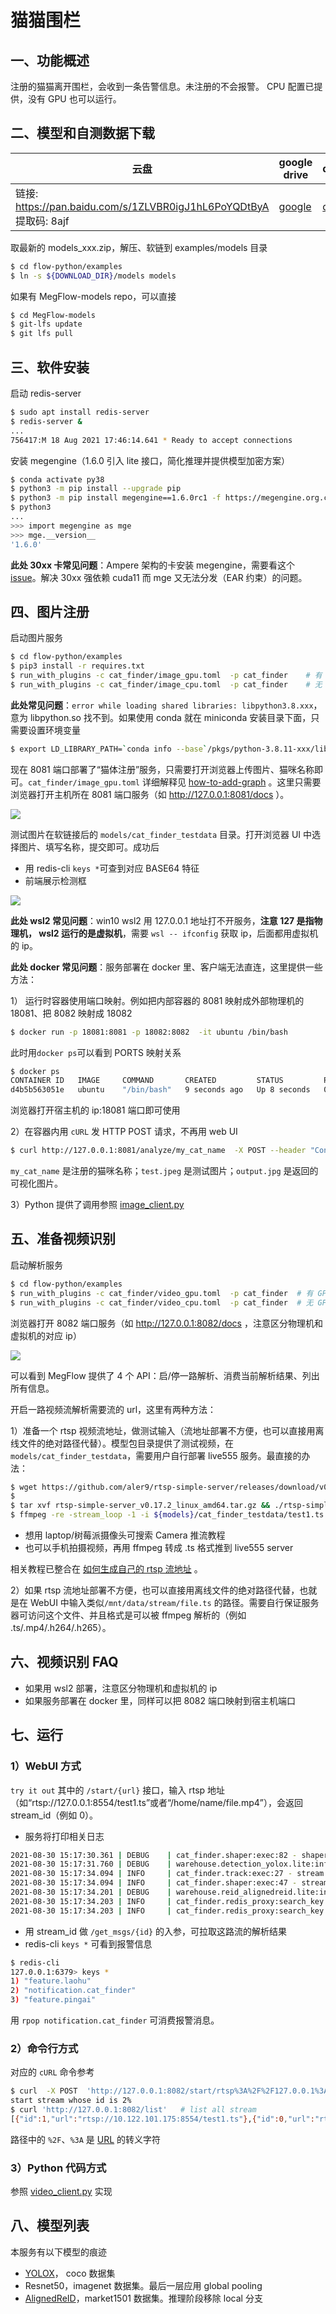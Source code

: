 # 猫猫围栏

## 一、功能概述
注册的猫猫离开围栏，会收到一条告警信息。未注册的不会报警。 CPU 配置已提供，没有 GPU 也可以运行。

## 二、模型和自测数据下载

| 云盘 | google drive | dropbox |
| - | - | - |
| 链接: https://pan.baidu.com/s/1ZLVBR0igJ1hL6PoYQDtByA 提取码: 8ajf | [google](https://drive.google.com/file/d/1EwMJFjNp2kuNglutoleZOVsqccSOW2Z4/view?usp=sharing)  |  [dropbox](https://www.dropbox.com/s/akhkxedyo2ubmys/models.zip?dl=0) |

取最新的 models_xxx.zip，解压、软链到 examples/models 目录

```bash
$ cd flow-python/examples
$ ln -s ${DOWNLOAD_DIR}/models models
```

如果有 MegFlow-models repo，可以直接

```bash
$ cd MegFlow-models
$ git-lfs update
$ git lfs pull
```

## 三、软件安装

启动 redis-server
```bash
$ sudo apt install redis-server
$ redis-server &
...
756417:M 18 Aug 2021 17:46:14.641 * Ready to accept connections
```

安装 megengine（1.6.0 引入 lite 接口，简化推理并提供模型加密方案）
```bash
$ conda activate py38
$ python3 -m pip install --upgrade pip
$ python3 -m pip install megengine==1.6.0rc1 -f https://megengine.org.cn/whl/mge.html
$ python3
...
>>> import megengine as mge
>>> mge.__version__
'1.6.0'
```

**此处 30xx 卡常见问题**：Ampere 架构的卡安装 megengine，需要看这个 [issue](https://github.com/MegEngine/MegEngine/issues/212)。解决 30xx 强依赖 cuda11 而 mge 又无法分发（EAR 约束）的问题。

## 四、图片注册

启动图片服务
```bash
$ cd flow-python/examples
$ pip3 install -r requires.txt
$ run_with_plugins -c cat_finder/image_gpu.toml  -p cat_finder    # 有 GPU 的机器执行这个
$ run_with_plugins -c cat_finder/image_cpu.toml  -p cat_finder    # 无 GPU 的 laptop 执行这句
```

**此处常见问题**：`error while loading shared libraries: libpython3.8.xxx`，意为 libpython.so 找不到。如果使用 conda 就在 miniconda 安装目录下面，只需要设置环境变量

```bash
$ export LD_LIBRARY_PATH=`conda info --base`/pkgs/python-3.8.11-xxx/lib:${LD_LIBRARY_PATH}
```

现在 8081 端口部署了“猫体注册”服务，只需要打开浏览器上传图片、猫咪名称即可。`cat_finder/image_gpu.toml` 详细解释见 [how-to-add-graph](../../../docs/how-to-add-my-service/appendix-A-graph-definition.zh.md) 。这里只需要浏览器打开主机所在 8081 端口服务（如 http://127.0.0.1:8081/docs ）。

![](images/cat_finder_image_select.jpg)

测试图片在软链接后的 `models/cat_finder_testdata` 目录。打开浏览器 UI 中选择图片、填写名称，提交即可。成功后
* 用 redis-cli `keys *`可查到对应 BASE64 特征
* 前端展示检测框

![](images/cat_finder_image_result.jpg)

**此处 wsl2 常见问题**：win10 wsl2 用 127.0.0.1 地址打不开服务，**注意 127 是指物理机， wsl2 运行的是虚拟机**，需要 `wsl -- ifconfig` 获取 ip，后面都用虚拟机的 ip。

**此处 docker 常见问题**：服务部署在 docker 里、客户端无法直连，这里提供一些方法：

1） 运行时容器使用端口映射。例如把内部容器的 8081 映射成外部物理机的 18081、把 8082 映射成 18082
```bash
$ docker run -p 18081:8081 -p 18082:8082  -it ubuntu /bin/bash
```
此时用`docker ps`可以看到 PORTS 映射关系
```bash
$ docker ps
CONTAINER ID   IMAGE     COMMAND       CREATED         STATUS         PORTS                                                                                      NAMES
d4b5b563051e   ubuntu    "/bin/bash"   9 seconds ago   Up 8 seconds   0.0.0.0:18081->8081/tcp, :::18081->8081/tcp, 0.0.0.0:18082->8082/tcp, :::18082->8082/tcp   nostalgic_swartz

```
浏览器打开宿主机的 ip:18081 端口即可使用

2）在容器内用 `cURL` 发 HTTP POST 请求，不再用 web UI
```bash
$ curl http://127.0.0.1:8081/analyze/my_cat_name  -X POST --header "Content-Type:image/*"   --data-binary @test.jpeg  --output out.jpg
```
`my_cat_name` 是注册的猫咪名称；`test.jpeg` 是测试图片；`output.jpg` 是返回的可视化图片。

3）Python 提供了调用参照 [image_client.py](../../examples/misc/image_client.py) 

## 五、准备视频识别

启动解析服务
```bash
$ cd flow-python/examples
$ run_with_plugins -c cat_finder/video_gpu.toml  -p cat_finder  # 有 GPU 的机器
$ run_with_plugins -c cat_finder/video_cpu.toml  -p cat_finder  # 无 GPU 的设备用这句
```
浏览器打开 8082 端口服务（如 http://127.0.0.1:8082/docs ，注意区分物理机和虚拟机的对应 ip）

![](images/cat_finder_video_select.jpg)

可以看到 MegFlow 提供了 4 个 API：启/停一路解析、消费当前解析结果、列出所有信息。

开启一路视频流解析需要流的 url，这里有两种方法：

1）准备一个 rtsp 视频流地址，做测试输入（流地址部署不方便，也可以直接用离线文件的绝对路径代替）。模型包目录提供了测试视频，在 `models/cat_finder_testdata`，需要用户自行部署 live555 服务。最直接的办法：
```bash
$ wget https://github.com/aler9/rtsp-simple-server/releases/download/v0.17.2/rtsp-simple-server_v0.17.2_linux_amd64.tar.gz
$ 
$ tar xvf rtsp-simple-server_v0.17.2_linux_amd64.tar.gz && ./rtsp-simple-server 
$ ffmpeg -re -stream_loop -1 -i ${models}/cat_finder_testdata/test1.ts -c copy -f rtsp rtsp://127.0.0.1:8554/test1.ts
```

* 想用 laptop/树莓派摄像头可搜索 Camera 推流教程
* 也可以手机拍摄视频，再用 ffmpeg 转成 .ts 格式推到 live555 server

相关教程已整合在 [如何生成自己的 rtsp 流地址](../../../docs/how-to-build-and-run/generate-rtsp.zh.md) 。

2）如果 rtsp 流地址部署不方便，也可以直接用离线文件的绝对路径代替，也就是在 WebUI 中输入类似`/mnt/data/stream/file.ts` 的路径。需要自行保证服务器可访问这个文件、并且格式是可以被 ffmpeg 解析的（例如 .ts/.mp4/.h264/.h265）。

## 六、视频识别 FAQ

* 如果用 wsl2 部署，注意区分物理机和虚拟机的 ip
* 如果服务部署在 docker 里，同样可以把 8082 端口映射到宿主机端口

## 七、运行

### 1）WebUI 方式

`try it out` 其中的 `/start/{url}` 接口，输入 rtsp 地址（如“rtsp://127.0.0.1:8554/test1.ts”或者“/home/name/file.mp4”），会返回 stream_id（例如 0）。

* 服务将打印相关日志

```bash
2021-08-30 15:17:30.361 | DEBUG    | cat_finder.shaper:exec:82 - shaper recv failed_ids [1]
2021-08-30 15:17:31.760 | DEBUG    | warehouse.detection_yolox.lite:inference:157 - YOLOX infer time: 0.4643s
2021-08-30 15:17:34.094 | INFO     | cat_finder.track:exec:27 - stream tracker finish
2021-08-30 15:17:34.094 | INFO     | cat_finder.shaper:exec:47 - stream shaper finish
2021-08-30 15:17:34.201 | DEBUG    | warehouse.reid_alignedreid.lite:inference:57 - ReID infer time: 0.1072s
2021-08-30 15:17:34.203 | INFO     | cat_finder.redis_proxy:search_key:72 - key: b'feature.laohu' dist: 0.7931023836135864
2021-08-30 15:17:34.203 | INFO     | cat_finder.redis_proxy:search_key:72 - key: b'feature.pingai' dist: 0.5928362607955933
```

* 用 stream_id 做 `/get_msgs/{id}` 的入参，可拉取这路流的解析结果
* redis-cli  `keys *` 可看到报警信息
```bash
$ redis-cli 
127.0.0.1:6379> keys *
1) "feature.laohu"
2) "notification.cat_finder"
3) "feature.pingai"
```
用 `rpop notification.cat_finder` 可消费报警消息。

### 2）命令行方式
对应的 `cURL` 命令参考
```bash
$ curl  -X POST  'http://127.0.0.1:8082/start/rtsp%3A%2F%2F127.0.0.1%3A8554%2Ftest1.ts'  # start  rtsp://127.0.0.1:8554/test1.ts
start stream whose id is 2% 
$ curl 'http://127.0.0.1:8082/list'   # list all stream
[{"id":1,"url":"rtsp://10.122.101.175:8554/test1.ts"},{"id":0,"url":"rtsp://10.122.101.175:8554/test1.ts"}]%
```
路径中的 `%2F`、`%3A` 是 [URL](https://www.ietf.org/rfc/rfc1738.txt) 的转义字符

### 3）Python 代码方式
参照 [video_client.py](../../examples/misc/video_client.py) 实现

## 八、模型列表

本服务有以下模型的痕迹

* [YOLOX](https://github.com/Megvii-BaseDetection/YOLOX)， coco 数据集
* Resnet50，imagenet 数据集。最后一层应用 global pooling
* [AlignedReID](https://arxiv.org/abs/1711.08184)，market1501 数据集。推理阶段移除 local 分支

